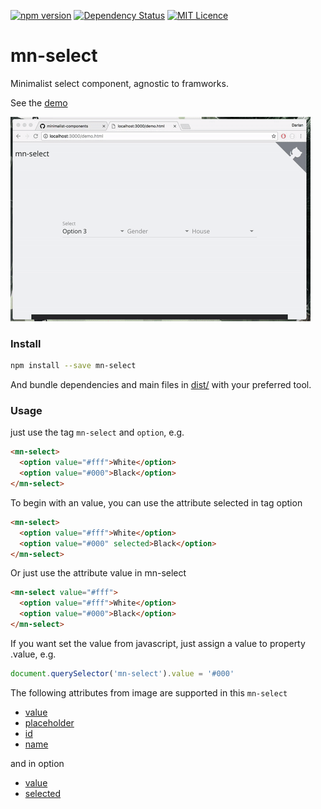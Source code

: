 [![npm version](https://badge.fury.io/js/mn-select.svg)](https://badge.fury.io/js/mn-select)
[![Dependency Status](https://gemnasium.com/badges/github.com/minimalist-components/mn-select.svg)](https://gemnasium.com/github.com/minimalist-components/mn-select)
[![MIT Licence](https://badges.frapsoft.com/os/mit/mit.svg?v=103)](https://opensource.org/licenses/mit-license.php)  

# mn-select

Minimalist select component, agnostic to framworks.

See the [demo](https://minimalist-components.github.io/mn-select/)

[![preview demo](https://raw.githubusercontent.com/minimalist-components/mn-select/master/preview.gif)](https://minimalist-components.github.io/mn-select/) 

### Install

```sh
npm install --save mn-select
```

And bundle dependencies and main files in [dist/](https://github.com/minimalist-components/mn-select/tree/master/dist) with your preferred tool.

### Usage

just use the tag `mn-select` and `option`, e.g.

```html
<mn-select>
  <option value="#fff">White</option>
  <option value="#000">Black</option>
</mn-select>
```

To begin with an value, you can use the attribute selected in tag option

```html
<mn-select>
  <option value="#fff">White</option>
  <option value="#000" selected>Black</option>
</mn-select>
```

Or just use the attribute value in mn-select

```html
<mn-select value="#fff">
  <option value="#fff">White</option>
  <option value="#000">Black</option>
</mn-select>
```

If you want set the value from javascript, just assign a value to property .value, e.g.

```js
document.querySelector('mn-select').value = '#000'
```

The following attributes from image are supported in this `mn-select`

- [value](http://www.w3schools.com/TAgs/att_input_value.asp)
- [placeholder](http://www.w3schools.com/TAgs/att_input_placeholder.asp)
- [id](http://www.w3schools.com/tags/att_global_id.asp)
- [name](http://www.w3schools.com/TAgs/att_input_name.asp)

and in option

- [value](http://www.w3schools.com/TAgs/att_input_value.asp)
- [selected](http://www.w3schools.com/tags/att_option_selected.asp)



